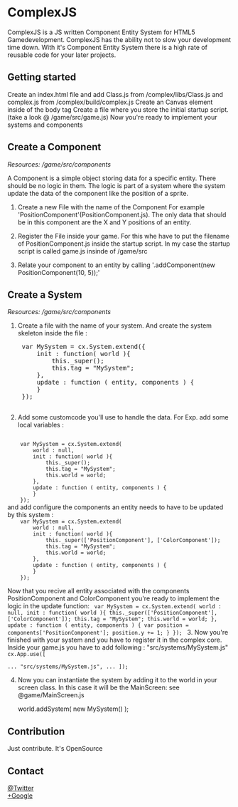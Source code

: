 <h1>ComplexJS</h1>
ComplexJS is a JS written Component Entity System for HTML5 Gamedevelopment.
ComplexJS has the ability not to slow your development time down.
With it's Component Entity System there is a high rate of reusable code for your later projects.



<h2>Getting started</h2>
Create an index.html file and add Class.js from /complex/libs/Class.js and complex.js from /complex/build/complex.js
Create an Canvas element inside of the body tag
Create a file where you store the initial startup script. (take a look @ /game/src/game.js)
Now you're ready to implement your systems and components


<h2>Create a Component</h2>
<i>Resources: /game/src/components</i>

A Component is a simple object storing data for a specific entity. There should be no logic in them. The logic is part of a system where the system update the data
of the component like the position of a sprite.

1. Create a new File with the name of the Component For example 'PositionComponent'(PositionComponent.js). The only data that should be in this component are the X and Y positions of an entity.

2. Register the File inside your game. For this whe have to put the filename of PositionComponent.js inside the startup script.
    In my case the startup script is called game.js insinde of /game/src

3. Relate your component to an entity by calling '.addComponent(new PositionComponent(10, 5));'

<h2>Create a System</h2>
<i>Resources: /game/src/components</i>

1. Create a file with the name of your system. And create the system skeleton inside the file : 
	<pre>
	var MySystem = cx.System.extend({
	    init : function( world ){
	    	this._super();
	    	this.tag = "MySystem";
	    },
	    update : function ( entity, components ) {
	    }
	});
	</pre>

2. Add some customcode you'll use to handle the data. For Exp. add some local variables : 
<code>
	var MySystem = cx.System.extend(
		world : null,
	    init : function( world ){
	    	this._super();
	    	this.tag = "MySystem";
	    	this.world = world;
	    },
	    update : function ( entity, components ) {
	    }
	});
</code>
and add configure the components an entity needs to have to be updated by this system : 
<code>
	var MySystem = cx.System.extend(
		world : null,
	    init : function( world ){
	    	this._super(['PositionComponent'], ['ColorComponent']);
	    	this.tag = "MySystem";
	    	this.world = world;
	    },
	    update : function ( entity, components ) {
	    }
	});
</code>

Now that you recive all entity associated with the components PositionComponent and ColorComponent you're ready to implement the logic in the update function: 
<code>
	var MySystem = cx.System.extend(
		world : null,
	    init : function( world ){
	    	this._super(['PositionComponent'], ['ColorComponent']);
	    	this.tag = "MySystem";
	    	this.world = world;
	    },
	    update : function ( entity, components ) {
	    	var position = components['PositionComponent'];
	    	position.y += 1;
	    }
	});
</code>
3. Now you're finished with your system and you have to register it in the complex core. Inside your game.js you have to add following : "src/systems/MySystem.js"
<code>
	cx.App.use([        
		...
	    "src/systems/MySystem.js",
	    ...
	]);
</code>

4. Now you can instantiate the system by adding it to the world in your screen class. In this case it will be the MainScreen:
see @game/MainScreen.js

    world.addSystem( new MySystem() );



<h2>Contribution</h2>
Just contribute. It's OpenSource

<h2>Contact</h2>
<a href="https://twitter.com/faebeee">@Twitter</a><br>
<a href="https://plus.google.com/u/0/113673733496424994581/posts">+Google</a>